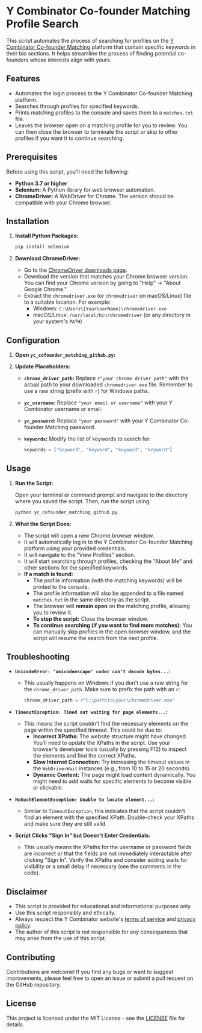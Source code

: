 # Y Combinator Co-founder Matching Profile Search

This script automates the process of searching for profiles on the [Y Combinator Co-founder Matching](https://www.ycombinator.com/cofounder-matching) platform that contain specific keywords in their bio sections. It helps streamline the process of finding potential co-founders whose interests align with yours.

## Features

*   Automates the login process to the Y Combinator Co-founder Matching platform.
*   Searches through profiles for specified keywords.
*   Prints matching profiles to the console and saves them to a `matches.txt` file.
*   Leaves the browser open on a matching profile for you to review. You can then close the browser to terminate the script or skip to other profiles if you want it to continue searching.

## Prerequisites

Before using this script, you'll need the following:

*   **Python 3.7 or higher**
*   **Selenium:** A Python library for web browser automation.
*   **ChromeDriver:** A WebDriver for Chrome. The version should be compatible with your Chrome browser.

## Installation

1. **Install Python Packages:**

    ```bash
    pip install selenium
    ```

2. **Download ChromeDriver:**

    *   Go to the [ChromeDriver downloads page](https://sites.google.com/chromium.org/driver/downloads?authuser=0).
    *   Download the version that matches your Chrome browser version. You can find your Chrome version by going to "Help" -> "About Google Chrome."
    *   Extract the `chromedriver.exe` (or `chromedriver` on macOS/Linux) file to a suitable location. For example:
        *   Windows: `C:\Users\[YourUserName]\chromedriver.exe`
        *   macOS/Linux: `/usr/local/bin/chromedriver` (or any directory in your system's `PATH`)

## Configuration

1. **Open `yc_cofounder_matching_github.py`:**

2. **Update Placeholders:**

    *   **`chrome_driver_path`:** Replace `r"your chrome driver path"` with the actual path to your downloaded `chromedriver.exe` file. Remember to use a raw string (prefix with `r`) for Windows paths.

    *   **`yc_username`:** Replace `"your email or username"` with your Y Combinator username or email.

    *   **`yc_password`:** Replace `"your password"` with your Y Combinator Co-founder Matching password.

    *   **`keywords`:** Modify the list of keywords to search for:

        ```python
        keywords = ["keyword", "keyword", "keyword", "keyword"]
        ```

## Usage

1. **Run the Script:**

    Open your terminal or command prompt and navigate to the directory where you saved the script. Then, run the script using:

    ```bash
    python yc_cofounder_matching_github.py
    ```

2. **What the Script Does:**

    *   The script will open a new Chrome browser window.
    *   It will automatically log in to the Y Combinator Co-founder Matching platform using your provided credentials.
    *   It will navigate to the "View Profiles" section.
    *   It will start searching through profiles, checking the "About Me" and other sections for the specified keywords.
    *   **If a match is found:**
        *   The profile information (with the matching keywords) will be printed to the console.
        *   The profile information will also be appended to a file named `matches.txt` in the same directory as the script.
        *   The browser will **remain open** on the matching profile, allowing you to review it.
        *   **To stop the script:** Close the browser window.
        *   **To continue searching (if you want to find more matches):** You can manually skip profiles in the open browser window, and the script will resume the search from the next profile.

## Troubleshooting

*   **`UnicodeError: 'unicodeescape' codec can't decode bytes...`:**
    *   This usually happens on Windows if you don't use a raw string for the `chrome_driver_path`. Make sure to prefix the path with an `r`:
        ```python
        chrome_driver_path = r"C:\path\to\your\chromedriver.exe"
        ```

*   **`TimeoutException: Timed out waiting for page elements...`:**
    *   This means the script couldn't find the necessary elements on the page within the specified timeout. This could be due to:
        *   **Incorrect XPaths:** The website structure might have changed. You'll need to update the XPaths in the script. Use your browser's developer tools (usually by pressing F12) to inspect the elements and find the correct XPaths.
        *   **Slow Internet Connection:** Try increasing the timeout values in the `WebDriverWait` instances (e.g., from 10 to 15 or 20 seconds).
        *   **Dynamic Content:** The page might load content dynamically. You might need to add waits for specific elements to become visible or clickable.

*   **`NoSuchElementException: Unable to locate element...`:**
    *   Similar to `TimeoutException`, this indicates that the script couldn't find an element with the specified XPath. Double-check your XPaths and make sure they are still valid.

*   **Script Clicks "Sign In" but Doesn't Enter Credentials:**
    *   This usually means the XPaths for the username or password fields are incorrect or that the fields are not immediately interactable after clicking "Sign In". Verify the XPaths and consider adding waits for visibility or a small delay if necessary (see the comments in the code).

## Disclaimer

*   This script is provided for educational and informational purposes only.
*   Use this script responsibly and ethically.
*   Always respect the Y Combinator website's [terms of service](https://www.ycombinator.com/legal/terms) and [privacy policy](https://www.ycombinator.com/legal/privacy).
*   The author of this script is not responsible for any consequences that may arise from the use of this script.

## Contributing

Contributions are welcome! If you find any bugs or want to suggest improvements, please feel free to open an issue or submit a pull request on the GitHub repository.

## License

This project is licensed under the MIT License - see the [LICENSE](LICENSE) file for details.

